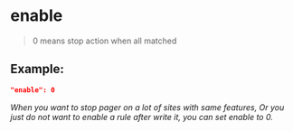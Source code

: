 # enable
>0 means stop action when all matched

Example:
--
```JSON
"enable": 0
```

*When you want to stop pager on a lot of sites with same features, Or you just do not want to enable a rule after write it, you can set enable to 0.*